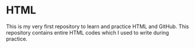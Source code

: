# HTML
This is my very first repository to learn and practice HTML and GitHub. 
This repository contains entire HTML codes which I used to write during practice.

